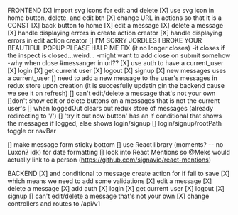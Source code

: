 FRONTEND
[X] import svg icons for edit and delete
[X] use svg icon in home button, delete, and edit btn 
[X] change URL in actions so that it is a CONST
[X] back button to home
[X] edit a message
[X] delete a message
[X] handle displaying errors in create action creator
[X] handle displaying errors in edit action creator
[] I'M SORRY JORDLES I BROKE YOUR BEAUTIFUL POPUP PLEASE HALP ME FIX (it no longer closes)
  -it closes if the inspect is closed...weird...
  -might want to add close on submit somehow
  -why when close #messanger in url??
[X] use auth to have a current_user
  [X] login
  [X] get current user
  [X] logout
  [X] signup
[X] new messages uses a current_user
[] need to add a new message to the user's messages in redux store upon creation (it is succesfully updatin gin the backend cause we see it on refresh)
[] can't edit/delete a message that's not your own
  []don't show edit or delete buttons on a messages that is not the current user's
[] when loggedOut clears out redux store of messages (already redirecting to '/')
[] 'try it out now button' has an if conditional that shows the messages if logged, else shows login/signup
[] login/signup/rootPath toggle or navBar
 

[] make message form sticky bottom 
[] use React library (moments? -- no Luxon? idk) for date formatting
[] look into React Mentions so @Meks would actually link to a person (https://github.com/signavio/react-mentions)


BACKEND
[X] and conditional to message create action for if fail to save
[X] which means we need to add some validations
[X] edit a message
[X] delete a message
[X] add auth
  [X] login
  [X] get current user
  [X] logout
  [X] signup
[] can't edit/delete a message that's not your own
[X] change controllers and routes to /api/v1